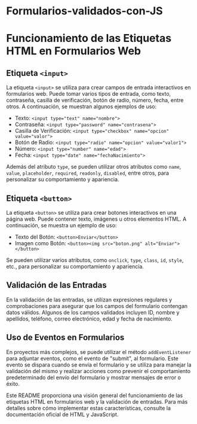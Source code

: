 # Formularios-validados-con-JS

# Funcionamiento de las Etiquetas HTML en Formularios Web



## Etiqueta `<input>`

La etiqueta `<input>` se utiliza para crear campos de entrada interactivos en formularios web. Puede tomar varios tipos de entrada, como texto, contraseña, casilla de verificación, botón de radio, número, fecha, entre otros. A continuación, se muestran algunos ejemplos de uso:

- Texto: `<input type="text" name="nombre">`
- Contraseña: `<input type="password" name="contrasena">`
- Casilla de Verificación: `<input type="checkbox" name="opcion" value="valor">`
- Botón de Radio: `<input type="radio" name="opcion" value="valor1">`
- Número: `<input type="number" name="edad">`
- Fecha: `<input type="date" name="fechaNacimiento">`

Además del atributo `type`, se pueden utilizar otros atributos como `name`, `value`, `placeholder`, `required`, `readonly`, `disabled`, entre otros, para personalizar su comportamiento y apariencia.

## Etiqueta `<button>`

La etiqueta `<button>` se utiliza para crear botones interactivos en una página web. Puede contener texto, imágenes u otros elementos HTML. A continuación, se muestra un ejemplo de uso:

- Texto del Botón: `<button>Enviar</button>`
- Imagen como Botón: `<button><img src="boton.png" alt="Enviar"></button>`

Se pueden utilizar varios atributos, como `onclick`, `type`, `class`, `id`, `style`, etc., para personalizar su comportamiento y apariencia.

## Validación de las Entradas

En la validación de las entradas, se utilizan expresiones regulares y comprobaciones para asegurar que los campos del formulario contengan datos válidos. Algunos de los campos validados incluyen ID, nombre y apellidos, teléfono, correo electrónico, edad y fecha de nacimiento.

## Uso de Eventos en Formularios

En proyectos más complejos, se puede utilizar el método `addEventListener` para adjuntar eventos, como el evento de "submit", al formulario. Este evento se dispara cuando se envía el formulario y se utiliza para manejar la validación del mismo y realizar acciones como prevenir el comportamiento predeterminado del envío del formulario y mostrar mensajes de error o éxito.

Este README proporciona una visión general del funcionamiento de las etiquetas HTML en formularios web y la validación de entradas. Para más detalles sobre cómo implementar estas características, consulte la documentación oficial de HTML y JavaScript.



